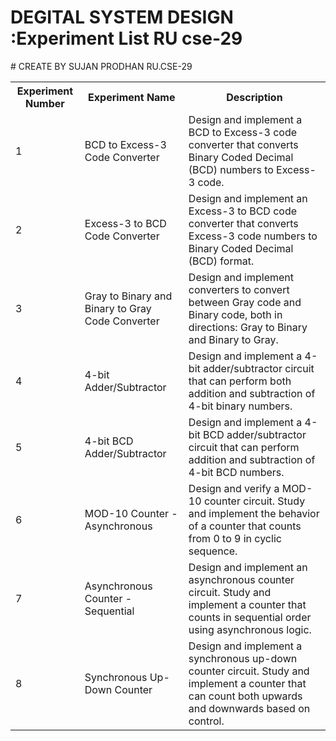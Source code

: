 
<h1>DEGITAL SYSTEM DESIGN :Experiment List RU cse-29</h1>
# CREATE BY SUJAN PRODHAN RU.CSE-29
    <table>
        <tr>
            <th>Experiment Number</th>
            <th>Experiment Name</th>
            <th>Description</th>
        </tr>
        <tr>
            <td>1</td>
            <td>BCD to Excess-3 Code Converter</td>
            <td>Design and implement a BCD to Excess-3 code converter that converts Binary Coded Decimal (BCD) numbers to Excess-3 code.</td>
        </tr>
        <tr>
            <td>2</td>
            <td>Excess-3 to BCD Code Converter</td>
            <td>Design and implement an Excess-3 to BCD code converter that converts Excess-3 code numbers to Binary Coded Decimal (BCD) format.</td>
        </tr>
        <tr>
            <td>3</td>
            <td>Gray to Binary and Binary to Gray Code Converter</td>
            <td>Design and implement converters to convert between Gray code and Binary code, both in directions: Gray to Binary and Binary to Gray.</td>
        </tr>
        <tr>
            <td>4</td>
            <td>4-bit Adder/Subtractor</td>
            <td>Design and implement a 4-bit adder/subtractor circuit that can perform both addition and subtraction of 4-bit binary numbers.</td>
        </tr>
        <tr>
            <td>5</td>
            <td>4-bit BCD Adder/Subtractor</td>
            <td>Design and implement a 4-bit BCD adder/subtractor circuit that can perform addition and subtraction of 4-bit BCD numbers.</td>
        </tr>
        <tr>
            <td>6</td>
            <td>MOD-10 Counter - Asynchronous</td>
            <td>Design and verify a MOD-10 counter circuit. Study and implement the behavior of a counter that counts from 0 to 9 in cyclic sequence.</td>
        </tr>
        <tr>
            <td>7</td>
            <td>Asynchronous Counter - Sequential</td>
            <td>Design and implement an asynchronous counter circuit. Study and implement a counter that counts in sequential order using asynchronous logic.</td>
        </tr>
        <tr>
            <td>8</td>
            <td>Synchronous Up-Down Counter</td>
            <td>Design and implement a synchronous up-down counter circuit. Study and implement a counter that can count both upwards and downwards based on control.</td>
        </tr>
    </table>
